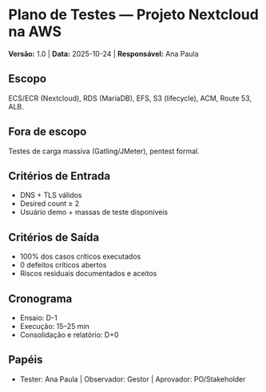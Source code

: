 # Plano de Testes — Projeto Nextcloud na AWS
**Versão:** 1.0 | **Data:** 2025-10-24 | **Responsável:** Ana Paula

## Escopo
ECS/ECR (Nextcloud), RDS (MariaDB), EFS, S3 (lifecycle), ACM, Route 53, ALB.

## Fora de escopo
Testes de carga massiva (Gatling/JMeter), pentest formal.

## Critérios de Entrada
- DNS + TLS válidos
- Desired count ≥ 2
- Usuário demo + massas de teste disponíveis

## Critérios de Saída
- 100% dos casos críticos executados
- 0 defeitos críticos abertos
- Riscos residuais documentados e aceitos

## Cronograma
- Ensaio: D-1
- Execução: 15–25 min
- Consolidação e relatório: D+0

## Papéis
- Tester: Ana Paula | Observador: Gestor | Aprovador: PO/Stakeholder
